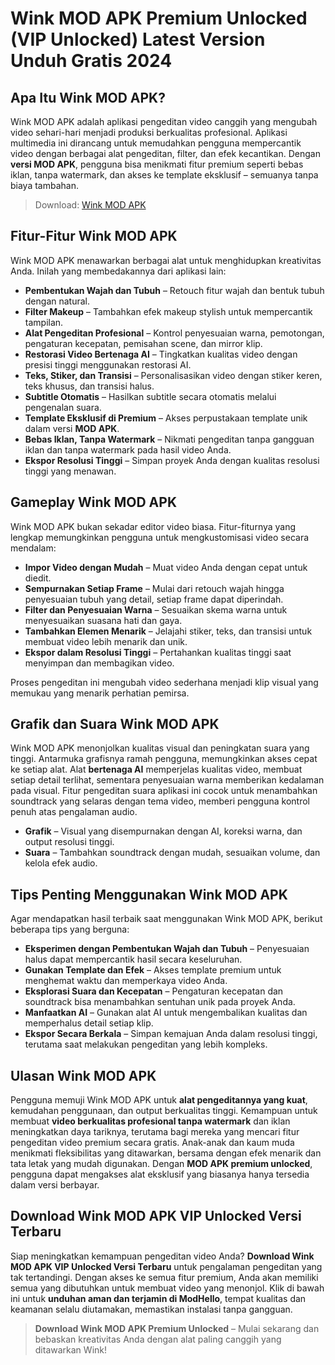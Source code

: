 # Wink MOD APK Premium Unlocked (VIP Unlocked) Latest Version Unduh Gratis 2024

## Apa Itu Wink MOD APK?

Wink MOD APK adalah aplikasi pengeditan video canggih yang mengubah video sehari-hari menjadi produksi berkualitas profesional. Aplikasi multimedia ini dirancang untuk memudahkan pengguna mempercantik video dengan berbagai alat pengeditan, filter, dan efek kecantikan. Dengan **versi MOD APK**, pengguna bisa menikmati fitur premium seperti bebas iklan, tanpa watermark, dan akses ke template eksklusif – semuanya tanpa biaya tambahan.

>Download: [Wink MOD APK](https://modhello.com/wink/)

## Fitur-Fitur Wink MOD APK

Wink MOD APK menawarkan berbagai alat untuk menghidupkan kreativitas Anda. Inilah yang membedakannya dari aplikasi lain:

- **Pembentukan Wajah dan Tubuh** – Retouch fitur wajah dan bentuk tubuh dengan natural.
- **Filter Makeup** – Tambahkan efek makeup stylish untuk mempercantik tampilan.
- **Alat Pengeditan Profesional** – Kontrol penyesuaian warna, pemotongan, pengaturan kecepatan, pemisahan scene, dan mirror klip.
- **Restorasi Video Bertenaga AI** – Tingkatkan kualitas video dengan presisi tinggi menggunakan restorasi AI.
- **Teks, Stiker, dan Transisi** – Personalisasikan video dengan stiker keren, teks khusus, dan transisi halus.
- **Subtitle Otomatis** – Hasilkan subtitle secara otomatis melalui pengenalan suara.
- **Template Eksklusif di Premium** – Akses perpustakaan template unik dalam versi **MOD APK**.
- **Bebas Iklan, Tanpa Watermark** – Nikmati pengeditan tanpa gangguan iklan dan tanpa watermark pada hasil video Anda.
- **Ekspor Resolusi Tinggi** – Simpan proyek Anda dengan kualitas resolusi tinggi yang menawan.

## Gameplay Wink MOD APK

Wink MOD APK bukan sekadar editor video biasa. Fitur-fiturnya yang lengkap memungkinkan pengguna untuk mengkustomisasi video secara mendalam:

- **Impor Video dengan Mudah** – Muat video Anda dengan cepat untuk diedit.
- **Sempurnakan Setiap Frame** – Mulai dari retouch wajah hingga penyesuaian tubuh yang detail, setiap frame dapat diperindah.
- **Filter dan Penyesuaian Warna** – Sesuaikan skema warna untuk menyesuaikan suasana hati dan gaya.
- **Tambahkan Elemen Menarik** – Jelajahi stiker, teks, dan transisi untuk membuat video lebih menarik dan unik.
- **Ekspor dalam Resolusi Tinggi** – Pertahankan kualitas tinggi saat menyimpan dan membagikan video.

Proses pengeditan ini mengubah video sederhana menjadi klip visual yang memukau yang menarik perhatian pemirsa.

## Grafik dan Suara Wink MOD APK

Wink MOD APK menonjolkan kualitas visual dan peningkatan suara yang tinggi. Antarmuka grafisnya ramah pengguna, memungkinkan akses cepat ke setiap alat. Alat **bertenaga AI** memperjelas kualitas video, membuat setiap detail terlihat, sementara penyesuaian warna memberikan kedalaman pada visual. Fitur pengeditan suara aplikasi ini cocok untuk menambahkan soundtrack yang selaras dengan tema video, memberi pengguna kontrol penuh atas pengalaman audio.

- **Grafik** – Visual yang disempurnakan dengan AI, koreksi warna, dan output resolusi tinggi.
- **Suara** – Tambahkan soundtrack dengan mudah, sesuaikan volume, dan kelola efek audio.

## Tips Penting Menggunakan Wink MOD APK

Agar mendapatkan hasil terbaik saat menggunakan Wink MOD APK, berikut beberapa tips yang berguna:

- **Eksperimen dengan Pembentukan Wajah dan Tubuh** – Penyesuaian halus dapat mempercantik hasil secara keseluruhan.
- **Gunakan Template dan Efek** – Akses template premium untuk menghemat waktu dan memperkaya video Anda.
- **Eksplorasi Suara dan Kecepatan** – Pengaturan kecepatan dan soundtrack bisa menambahkan sentuhan unik pada proyek Anda.
- **Manfaatkan AI** – Gunakan alat AI untuk mengembalikan kualitas dan memperhalus detail setiap klip.
- **Ekspor Secara Berkala** – Simpan kemajuan Anda dalam resolusi tinggi, terutama saat melakukan pengeditan yang lebih kompleks.

## Ulasan Wink MOD APK

Pengguna memuji Wink MOD APK untuk **alat pengeditannya yang kuat**, kemudahan penggunaan, dan output berkualitas tinggi. Kemampuan untuk membuat **video berkualitas profesional tanpa watermark** dan iklan meningkatkan daya tariknya, terutama bagi mereka yang mencari fitur pengeditan video premium secara gratis. Anak-anak dan kaum muda menikmati fleksibilitas yang ditawarkan, bersama dengan efek menarik dan tata letak yang mudah digunakan. Dengan **MOD APK premium unlocked**, pengguna dapat mengakses alat eksklusif yang biasanya hanya tersedia dalam versi berbayar.

## Download Wink MOD APK VIP Unlocked Versi Terbaru

Siap meningkatkan kemampuan pengeditan video Anda? **Download Wink MOD APK VIP Unlocked Versi Terbaru** untuk pengalaman pengeditan yang tak tertandingi. Dengan akses ke semua fitur premium, Anda akan memiliki semua yang dibutuhkan untuk membuat video yang menonjol. Klik di bawah ini untuk **unduhan aman dan terjamin di ModHello**, tempat kualitas dan keamanan selalu diutamakan, memastikan instalasi tanpa gangguan.

> **Download Wink MOD APK Premium Unlocked** – Mulai sekarang dan bebaskan kreativitas Anda dengan alat paling canggih yang ditawarkan Wink!

